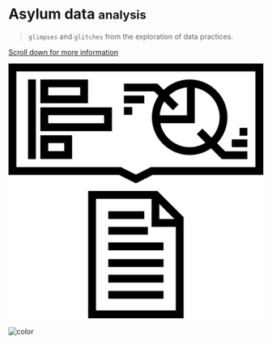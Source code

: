 # Asylum data <small>analysis</small>

> `glimpses` and `glitches` from the exploration of data practices.

<!-- [Proceed](project.md) -->

[Scroll down for more information]()

![](_media/report_1.svg)

![color](#f0f0f0)